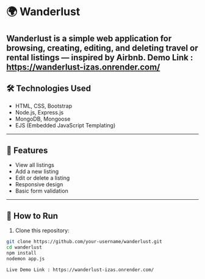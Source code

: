 # 🌍 Wanderlust

Wanderlust is a simple web application for browsing, creating, editing, and deleting travel or rental listings — inspired by Airbnb.
 Demo Link : https://wanderlust-izas.onrender.com/
---

## 🛠️ Technologies Used

- HTML, CSS, Bootstrap
- Node.js, Express.js
- MongoDB, Mongoose
- EJS (Embedded JavaScript Templating)

---

## 📌 Features

- View all listings
- Add a new listing
- Edit or delete a listing
- Responsive design
- Basic form validation

---

## 🚀 How to Run

1. Clone this repository:
```bash
git clone https://github.com/your-username/wanderlust.git
cd wanderlust
npm install
nodemon app.js

Live Demo Link : https://wanderlust-izas.onrender.com/
